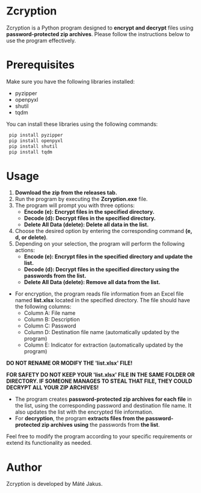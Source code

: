 # Zcryption
Zcryption is a Python program designed to **encrypt and decrypt** files using **password-protected zip archives**. Please follow the instructions below to use the program effectively.

# Prerequisites
Make sure you have the following libraries installed:

- pyzipper
- openpyxl
- shutil
- tqdm

You can install these libraries using the following commands:
```bash 
 pip install pyzipper
 pip install openpyxl
 pip install shutil
 pip install tqdm
```

# Usage
1. **Download the zip from the releases tab.**
2. Run the program by executing the **Zcryption.exe** file.
3. The program will prompt you with three options:
   - **Encode (e): Encrypt files in the specified directory.**
   - **Decode (d): Decrypt files in the specified directory.**
   - **Delete All Data (delete): Delete all data in the list.**
4. Choose the desired option by entering the corresponding command **(e, d, or delete)**.
5. Depending on your selection, the program will perform the following actions:
   - **Encode (e): Encrypt files in the specified directory and update the list.**
   - **Decode (d): Decrypt files in the specified directory using the passwords from the list.**
   - **Delete All Data (delete): Remove all data from the list.**
- For encryption, the program reads file information from an Excel file named **list.xlsx** located in the specified directory. The file should have the following columns:
   - Column A: File name
   - Column B: Description
   - Column C: Password
   - Column D: Destination file name (automatically updated by the program)
   - Column E: Indicator for extraction (automatically updated by the program)

**DO NOT RENAME OR MODIFY THE 'list.xlsx' FILE!**

**FOR SAFETY DO NOT KEEP YOUR 'list.xlsx' FILE IN THE SAME FOLDER OR DIRECTORY. IF SOMEONE MANAGES TO STEAL THAT FILE, THEY COULD DECRYPT ALL YOUR ZIP ARCHIVES!**

- The program creates **password-protected zip archives for each file** in the list, using the corresponding password and destination file name. It also updates the list with the encrypted file information.
- For **decryption**, the program **extracts files from the password-protected zip archives** **using** the passwords from **the list**.

Feel free to modify the program according to your specific requirements or extend its functionality as needed.

# Author
Zcryption is developed by Máté Jakus.
